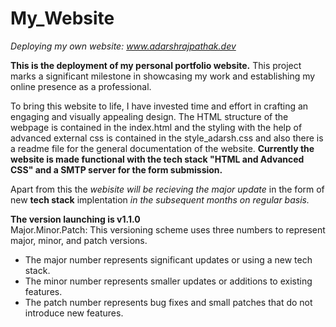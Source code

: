 # My_Website
<i>Deploying my own website: <a href="https://www.adarshrajpathak.dev">www.adarshrajpathak.dev</a> </i>

**This is the deployment of my personal portfolio website.** This project marks a significant milestone in showcasing my work and establishing my online presence as a professional.

To bring this website to life, I have invested time and effort in crafting an engaging and visually appealing design. The HTML structure of the webpage is contained in the index.html and the styling with the help of advanced external css is contained in the style_adarsh.css and also there is a readme file for the general documentation of the website.
**Currently the website is made functional with the tech stack "HTML and Advanced CSS" and a SMTP server for the form submission.**

Apart from this the _webisite will be recieving the major update_ in the form of new **tech stack** implentation _in the subsequent months on regular basis._

**The version launching is v1.1.0**
<br/>Major.Minor.Patch: This versioning scheme uses three numbers to represent major, minor, and patch versions.<br/>
<ul>
  <li>The major number represents significant updates or using a new tech stack.</li>
  <li>The minor number represents smaller updates or additions to existing features.</li>
  <li>The patch number represents bug fixes and small patches that do not introduce new features.</li>
</ul>
